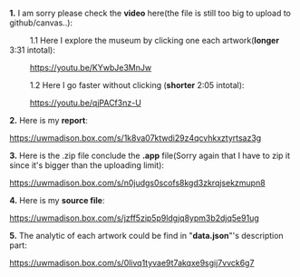**1.** I am sorry please check the **video** here(the file is still too big to upload to github/canvas..):

&emsp; &emsp; 1.1 Here I explore the museum by clicking one each artwork(**longer** 3:31 intotal):
   
&emsp; &emsp; https://youtu.be/KYwbJe3MnJw
   
&emsp; &emsp; 1.2 Here I go faster without clicking (**shorter** 2:05 intotal):
   
&emsp; &emsp; https://youtu.be/qjPACf3nz-U

**2.** Here is my **report**:

https://uwmadison.box.com/s/1k8va07ktwdi29z4qcvhkxztyrtsaz3g

**3.** Here is the .zip file conclude the **.app** file(Sorry again that I have to zip it since it's bigger than the uploading limit):

https://uwmadison.box.com/s/n0judgs0scofs8kgd3zkrqjsekzmupn8

**4.** Here is my **source file**:

https://uwmadison.box.com/s/jzff5zip5p9ldgjq8ypm3b2djq5e91ug

**5.** The analytic of each artwork could be find in "**data.json**"'s description part:

https://uwmadison.box.com/s/0livq1tyvae9t7akqxe9sgij7vvck6g7
